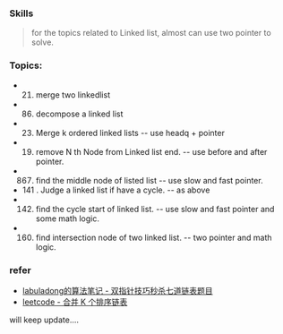 

###  Skills 

> for the topics related to Linked list, almost can use two pointer to solve.


### Topics:
 - 21. merge two linkedlist
 - 86. decompose a linked list
 - 23. Merge k ordered linked lists -- use headq + pointer
 - 19. remove N th Node from Linked list end. -- use before and after pointer.
 - 867. find the middle node of listed list -- use slow and fast pointer.
 - 141 . Judge a linked list if have a cycle. -- as above
 - 142. find the cycle start of linked list. -- use slow and fast pointer and some math logic.
 - 160. find intersection node of two linked list. -- two pointer and math logic.

### refer
 - [labuladong的算法笔记 - 双指针技巧秒杀七道链表题目](https://labuladong.github.io/algo/di-yi-zhan-da78c/shou-ba-sh-8f30d/shuang-zhi-0f7cc/)
 - [leetcode - 合并 K 个排序链表](https://leetcode.cn/problems/merge-k-sorted-lists/solutions/3787/leetcode-23-he-bing-kge-pai-xu-lian-biao-by-powcai/)



will keep update....